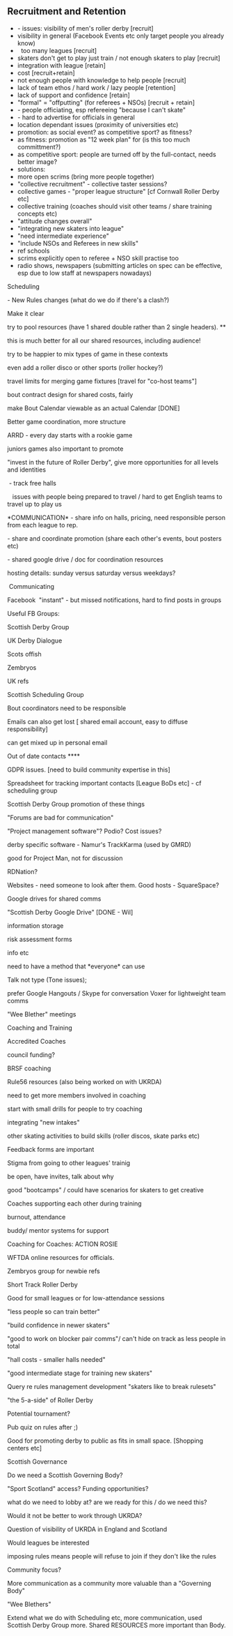 <html><body><h2>Recruitment and Retention</h2>
<!-- /wp:heading -->

<!-- wp:list -->
<ul><li>- issues: 	visibility of men's roller derby [recruit]</li><li>			visibility in general (Facebook Events etc only target people you already know)</li><li>  		too many leagues [recruit]</li><li>		skaters don't get to play just train / not enough skaters to play [recruit]</li><li>		integration with league [retain]</li><li>		cost [recruit+retain]</li><li>		not enough people with knowledge to help people [recruit]</li><li>		lack of team ethos / hard work / lazy people [retention]</li><li>		lack of support and confidence [retain]</li><li>		"formal" = "offputting" (for referees + NSOs) [recruit + retain]</li><li>			- people officiating, esp refereeing "because I can't skate"</li><li>			- hard to advertise for officials in general </li><li>		location dependant issues (proximity of universities etc)</li><li>		promotion: as social event? as competitive sport? as fitness?</li><li>			as fitness: promotion as "12 week plan" for (is this too much committment?)</li><li>			as competitive sport: people are turned off by the full-contact, needs better image?</li><li>solutions: </li><li>		more open scrims (bring more people together)</li><li>		"collective recruitment" - collective taster sessions?</li><li>						collective games - "proper league structure" [cf Cornwall Roller Derby etc]</li><li>						collective training (coaches should visit other teams / share training concepts etc)</li><li>		"attitude changes overall"	</li><li>			"integrating new skaters into league"</li><li>			"need intermediate experience"</li><li>		"include NSOs and Referees in new skills"	</li><li>				ref schools</li><li>				scrims explicitly open to referee + NSO skill practise too</li><li>		radio shows, newspapers (submitting articles on spec can be effective, esp due to low staff at newspapers nowadays)</li></ul>
<!-- /wp:list -->

<!-- wp:paragraph -->
<p>Scheduling</p>
<!-- /wp:paragraph -->

<!-- wp:paragraph -->
<p>- New Rules changes (what do we do if there's a clash?)</p>
<!-- /wp:paragraph -->

<!-- wp:paragraph -->
<p>	Make it clear</p>
<!-- /wp:paragraph -->

<!-- wp:paragraph -->
<p>	try to pool resources (have 1 shared double rather than 2 single headers). **</p>
<!-- /wp:paragraph -->

<!-- wp:paragraph -->
<p>		this is much better for all our shared resources, including audience!</p>
<!-- /wp:paragraph -->

<!-- wp:paragraph -->
<p>		try to be happier to mix types of game in these contexts</p>
<!-- /wp:paragraph -->

<!-- wp:paragraph -->
<p>			even add a roller disco or other sports (roller hockey?)</p>
<!-- /wp:paragraph -->

<!-- wp:paragraph -->
<p>		travel limits for merging game fixtures [travel for "co-host teams"]</p>
<!-- /wp:paragraph -->

<!-- wp:paragraph -->
<p>		bout contract design for shared costs, fairly</p>
<!-- /wp:paragraph -->

<!-- wp:paragraph -->
<p>		make Bout Calendar viewable as an actual Calendar [DONE]</p>
<!-- /wp:paragraph -->

<!-- wp:paragraph -->
<p>Better game coordination, more structure</p>
<!-- /wp:paragraph -->

<!-- wp:paragraph -->
<p>	ARRD - every day starts with a rookie game</p>
<!-- /wp:paragraph -->

<!-- wp:paragraph -->
<p>		juniors games also important to promote</p>
<!-- /wp:paragraph -->

<!-- wp:paragraph -->
<p>"invest in the future of Roller Derby", give more opportunities for all levels and identities</p>
<!-- /wp:paragraph -->

<!-- wp:paragraph -->
<p> - track free halls</p>
<!-- /wp:paragraph -->

<!-- wp:paragraph -->
<p>   issues with people being prepared to travel / hard to get English teams to travel up to play us</p>
<!-- /wp:paragraph -->

<!-- wp:paragraph -->
<p>*COMMUNICATION* - share info on halls, pricing, need responsible person from each league to rep.</p>
<!-- /wp:paragraph -->

<!-- wp:paragraph -->
<p>					- share and coordinate promotion (share each other's events, bout posters etc)</p>
<!-- /wp:paragraph -->

<!-- wp:paragraph -->
<p>					- shared google drive / doc for coordination resources</p>
<!-- /wp:paragraph -->

<!-- wp:paragraph -->
<p>hosting details: sunday versus saturday versus weekdays?</p>
<!-- /wp:paragraph -->

<!-- wp:paragraph -->
<p> Communicating</p>
<!-- /wp:paragraph -->

<!-- wp:paragraph -->
<p>	Facebook  "instant" - but missed notifications, hard to find posts in groups</p>
<!-- /wp:paragraph -->

<!-- wp:paragraph -->
<p>	Useful FB Groups:</p>
<!-- /wp:paragraph -->

<!-- wp:paragraph -->
<p>		Scottish Derby Group</p>
<!-- /wp:paragraph -->

<!-- wp:paragraph -->
<p>		UK Derby Dialogue</p>
<!-- /wp:paragraph -->

<!-- wp:paragraph -->
<p>		Scots offish</p>
<!-- /wp:paragraph -->

<!-- wp:paragraph -->
<p>		Zembryos</p>
<!-- /wp:paragraph -->

<!-- wp:paragraph -->
<p>		UK refs</p>
<!-- /wp:paragraph -->

<!-- wp:paragraph -->
<p>		Scottish Scheduling Group</p>
<!-- /wp:paragraph -->

<!-- wp:paragraph -->
<p>	Bout coordinators need to be responsible</p>
<!-- /wp:paragraph -->

<!-- wp:paragraph -->
<p>	Emails can also get lost [ shared email account, easy to diffuse responsibility]</p>
<!-- /wp:paragraph -->

<!-- wp:paragraph -->
<p>			can get mixed up in personal email</p>
<!-- /wp:paragraph -->

<!-- wp:paragraph -->
<p>	Out of date contacts ****</p>
<!-- /wp:paragraph -->

<!-- wp:paragraph -->
<p>	GDPR issues. [need to build community expertise in this]</p>
<!-- /wp:paragraph -->

<!-- wp:paragraph -->
<p>	Spreadsheet for tracking important contacts [League BoDs etc] - cf scheduling group</p>
<!-- /wp:paragraph -->

<!-- wp:paragraph -->
<p>		Scottish Derby Group promotion of these things</p>
<!-- /wp:paragraph -->

<!-- wp:paragraph -->
<p>	"Forums are bad for communication"</p>
<!-- /wp:paragraph -->

<!-- wp:paragraph -->
<p>	"Project management software"? Podio? Cost issues?</p>
<!-- /wp:paragraph -->

<!-- wp:paragraph -->
<p>			derby specific software - Namur's TrackKarma (used by GMRD)</p>
<!-- /wp:paragraph -->

<!-- wp:paragraph -->
<p>									good for Project Man, not for discussion</p>
<!-- /wp:paragraph -->

<!-- wp:paragraph -->
<p>								RDNation?</p>
<!-- /wp:paragraph -->

<!-- wp:paragraph -->
<p>	Websites - need someone to look after them. Good hosts - SquareSpace?</p>
<!-- /wp:paragraph -->

<!-- wp:paragraph -->
<p>	Google drives for shared comms</p>
<!-- /wp:paragraph -->

<!-- wp:paragraph -->
<p>			"Scottish Derby Google Drive" [DONE - Wil]</p>
<!-- /wp:paragraph -->

<!-- wp:paragraph -->
<p>				information storage</p>
<!-- /wp:paragraph -->

<!-- wp:paragraph -->
<p>				risk assessment forms</p>
<!-- /wp:paragraph -->

<!-- wp:paragraph -->
<p>				info etc</p>
<!-- /wp:paragraph -->

<!-- wp:paragraph -->
<p>	need to have a method that *everyone* can use</p>
<!-- /wp:paragraph -->

<!-- wp:paragraph -->
<p>	Talk not type (Tone issues);</p>
<!-- /wp:paragraph -->

<!-- wp:paragraph -->
<p>			prefer Google Hangouts / Skype for conversation			Voxer for lightweight team comms</p>
<!-- /wp:paragraph -->

<!-- wp:paragraph -->
<p>		"Wee Blether" meetings</p>
<!-- /wp:paragraph -->

<!-- wp:paragraph -->
<p>Coaching and Training</p>
<!-- /wp:paragraph -->

<!-- wp:paragraph -->
<p>	Accredited Coaches</p>
<!-- /wp:paragraph -->

<!-- wp:paragraph -->
<p>			council funding?</p>
<!-- /wp:paragraph -->

<!-- wp:paragraph -->
<p>			BRSF coaching </p>
<!-- /wp:paragraph -->

<!-- wp:paragraph -->
<p>		Rule56 resources (also being worked on with UKRDA)</p>
<!-- /wp:paragraph -->

<!-- wp:paragraph -->
<p>	need to get more members involved in coaching</p>
<!-- /wp:paragraph -->

<!-- wp:paragraph -->
<p>			start with small drills for people to try coaching</p>
<!-- /wp:paragraph -->

<!-- wp:paragraph -->
<p>		integrating "new intakes"</p>
<!-- /wp:paragraph -->

<!-- wp:paragraph -->
<p>		other skating activities to build skills (roller discos, skate parks etc)</p>
<!-- /wp:paragraph -->

<!-- wp:paragraph -->
<p>	Feedback forms are important</p>
<!-- /wp:paragraph -->

<!-- wp:paragraph -->
<p>	Stigma from going to other leagues' trainig</p>
<!-- /wp:paragraph -->

<!-- wp:paragraph -->
<p>		be open, have invites, talk about why</p>
<!-- /wp:paragraph -->

<!-- wp:paragraph -->
<p>		good "bootcamps" / could have scenarios for skaters to get creative</p>
<!-- /wp:paragraph -->

<!-- wp:paragraph -->
<p>	Coaches supporting each other during training</p>
<!-- /wp:paragraph -->

<!-- wp:paragraph -->
<p>		burnout, attendance</p>
<!-- /wp:paragraph -->

<!-- wp:paragraph -->
<p>		buddy/ mentor systems for support</p>
<!-- /wp:paragraph -->

<!-- wp:paragraph -->
<p>		Coaching for Coaches: ACTION ROSIE</p>
<!-- /wp:paragraph -->

<!-- wp:paragraph -->
<p>	WFTDA online resources for officials.</p>
<!-- /wp:paragraph -->

<!-- wp:paragraph -->
<p>		Zembryos group for newbie refs</p>
<!-- /wp:paragraph -->

<!-- wp:paragraph -->
<p>Short Track Roller Derby</p>
<!-- /wp:paragraph -->

<!-- wp:paragraph -->
<p>	Good for small leagues or for low-attendance sessions</p>
<!-- /wp:paragraph -->

<!-- wp:paragraph -->
<p>		"less people so can train better"</p>
<!-- /wp:paragraph -->

<!-- wp:paragraph -->
<p>		"build confidence in newer skaters"</p>
<!-- /wp:paragraph -->

<!-- wp:paragraph -->
<p>		"good to work on blocker pair comms"/ can't hide on track as less people in total</p>
<!-- /wp:paragraph -->

<!-- wp:paragraph -->
<p>		"hall costs - smaller halls needed"</p>
<!-- /wp:paragraph -->

<!-- wp:paragraph -->
<p>		"good intermediate stage for training new skaters"</p>
<!-- /wp:paragraph -->

<!-- wp:paragraph -->
<p>	Query re rules management development "skaters like to break rulesets"</p>
<!-- /wp:paragraph -->

<!-- wp:paragraph -->
<p>	"the 5-a-side" of Roller Derby</p>
<!-- /wp:paragraph -->

<!-- wp:paragraph -->
<p>	Potential tournament?</p>
<!-- /wp:paragraph -->

<!-- wp:paragraph -->
<p>		Pub quiz on rules after ;)</p>
<!-- /wp:paragraph -->

<!-- wp:paragraph -->
<p>	Good for promoting derby to public as fits in small space. [Shopping centers etc]</p>
<!-- /wp:paragraph -->

<!-- wp:paragraph -->
<p>Scottish Governance</p>
<!-- /wp:paragraph -->

<!-- wp:paragraph -->
<p>	Do we need a Scottish Governing Body?</p>
<!-- /wp:paragraph -->

<!-- wp:paragraph -->
<p>	"Sport Scotland" access? Funding opportunities?</p>
<!-- /wp:paragraph -->

<!-- wp:paragraph -->
<p>	what do we need to lobby at? are we ready for this / do we need this?</p>
<!-- /wp:paragraph -->

<!-- wp:paragraph -->
<p>	Would it not be better to work through UKRDA?</p>
<!-- /wp:paragraph -->

<!-- wp:paragraph -->
<p>		Question of visibility of UKRDA in England and Scotland</p>
<!-- /wp:paragraph -->

<!-- wp:paragraph -->
<p>	Would leagues be interested</p>
<!-- /wp:paragraph -->

<!-- wp:paragraph -->
<p>		imposing rules means people will refuse to join if they don't like the rules</p>
<!-- /wp:paragraph -->

<!-- wp:paragraph -->
<p>	Community focus?</p>
<!-- /wp:paragraph -->

<!-- wp:paragraph -->
<p>		More communication as a community more valuable than a "Governing Body"</p>
<!-- /wp:paragraph -->

<!-- wp:paragraph -->
<p>		"Wee Blethers"</p>
<!-- /wp:paragraph -->

<!-- wp:paragraph -->
<p>		Extend what we do with Scheduling etc, more communication, used Scottish Derby Group more. Shared RESOURCES more important than Body.</p>
<!-- /wp:paragraph -->

<!-- wp:heading -->
<h2></h2>
<!-- /wp:heading --></body></html>
